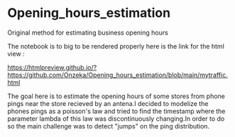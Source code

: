 # Opening_hours_estimation
Original method for estimating business opening hours

The notebook is to big to be rendered properly here is the link for the html view :

https://htmlpreview.github.io/?https://github.com/Onzeka/Opening_hours_estimation/blob/main/mytraffic.html


The goal here is to estimate the opening hours of some stores from phone pings near the store recieved by an antena.I decided to modelize the phones pings
as a poisson's law and tried to find the timestamp where the parameter lambda of this law was discontinuously changing.In order to do so the main challenge 
was to detect "jumps" on the ping distribution.
